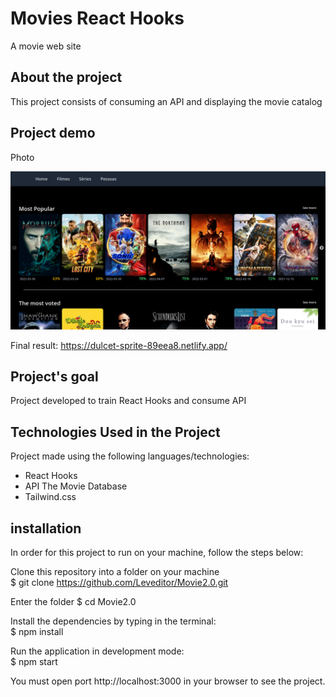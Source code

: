 # Movies React Hooks

A movie web site

## About the project

This project consists of consuming an API and displaying the movie catalog

## Project demo

Photo

![Foto do projeto](projectPhoto.png)

Final result: https://dulcet-sprite-89eea8.netlify.app/

## Project's goal

Project developed to train React Hooks and consume API

## Technologies Used in the Project

Project made using the following languages/technologies:

* React Hooks
* API The Movie Database
* Tailwind.css

## installation

In order for this project to run on your machine, follow the steps below:

Clone this repository into a folder on your machine  
$ git clone https://github.com/Leveditor/Movie2.0.git  

Enter the folder
$ cd Movie2.0  

Install the dependencies by typing in the terminal:  
$ npm install  

Run the application in development mode:  
$ npm start

You must open port http://localhost:3000 in your browser to see the project.
